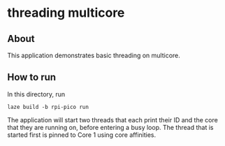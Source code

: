# threading multicore

## About

This application demonstrates basic threading on multicore.

## How to run

In this directory, run

    laze build -b rpi-pico run

The application will start two threads that each print their ID and the core
that they are running on, before entering a busy loop.
The thread that is started first is pinned to Core 1 using core affinities.
